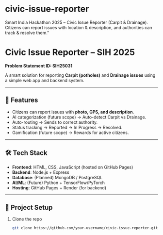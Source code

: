 # civic-issue-reporter
Smart India Hackathon 2025 – Civic Issue Reporter (Carpit &amp; Drainage). Citizens can report issues with location &amp; description, and authorities can track &amp; resolve them."

# Civic Issue Reporter – SIH 2025
**Problem Statement ID: SIH25031**

A smart solution for reporting **Carpit (potholes)** and **Drainage issues** using a simple web app and backend system.

---

## 🚀 Features
- Citizens can report issues with **photo, GPS, and description**.
- AI categorization (future scope) → Auto-detect Carpit vs Drainage.
- Auto-routing → Sends to correct authority.
- Status tracking → Reported → In Progress → Resolved.
- Gamification (future scope) → Rewards for active citizens.

---

## 🛠️ Tech Stack
- **Frontend**: HTML, CSS, JavaScript (hosted on GitHub Pages)
- **Backend**: Node.js + Express
- **Database**: (Planned) MongoDB / PostgreSQL
- **AI/ML**: (Future) Python + TensorFlow/PyTorch
- **Hosting**: GitHub Pages + Render (for backend)

---

## 📂 Project Setup
1. Clone the repo  
   ```bash
   git clone https://github.com/your-username/civic-issue-reporter.git

